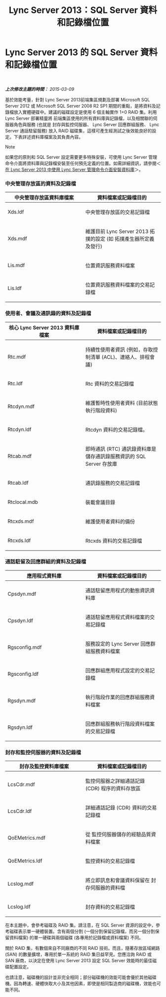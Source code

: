 ﻿---
title: Lync Server 2013：SQL Server 資料和記錄檔位置
TOCTitle: SQL Server 資料和記錄檔位置
ms:assetid: 67aa525b-8aa3-474f-827e-8e1d4697f30f
ms:mtpsurl: https://technet.microsoft.com/zh-tw/library/Gg398479(v=OCS.15)
ms:contentKeyID: 49291172
ms.date: 08/10/2015
mtps_version: v=OCS.15
ms.translationtype: HT
---

# Lync Server 2013 的 SQL Server 資料和記錄檔位置

 

_**上次修改主題的時間：** 2015-03-09_

基於效能考量，針對 Lync Server 2013前端集區規劃及部署 Microsoft SQL Server 2012 或 Microsoft SQL Server 2008 R2 SP1 期間的重點，是將資料及記錄檔放入實體硬碟中。建議的磁碟設定是使用 6 個主軸實作 1+0 RAID 集。利用 Lync Server 部署精靈將 前端集區使用的所有資料庫與記錄檔，以及相關聯的伺服器角色與服務 (也就是 封存與監控伺服器、 Lync Server 回應群組服務、 Lync Server 通話駐留服務) 放入 RAID 磁碟集，這樣可產生經測試之後效能良好的設定。下表詳述資料庫檔案及其負責內容。

> [!NOTE]  
> 如果您的原則和 SQL Server 設定需要更多特殊安裝，可使用 Lync Server 管理命令介面將資料庫與記錄檔安裝至任何預先定義的位置。如需詳細資訊，請參閱＜ <a href="lync-server-2013-database-installation-using-lync-server-management-shell.md">在 Lync Server 2013 中使用 Lync Server 管理命令介面安裝資料庫</a>＞。



### 中央管理存放區的資料及記錄檔

<table>
<colgroup>
<col style="width: 50%" />
<col style="width: 50%" />
</colgroup>
<thead>
<tr class="header">
<th>中央管理存放區資料庫檔案</th>
<th>資料檔案或記錄檔目的</th>
</tr>
</thead>
<tbody>
<tr class="odd">
<td><p>Xds.ldf</p></td>
<td><p>中央管理存放區的交易記錄檔</p></td>
</tr>
<tr class="even">
<td><p>Xds.mdf</p></td>
<td><p>維護目前 Lync Server 2013 拓撲的設定 (如 拓撲產生器所定義及發行)</p></td>
</tr>
<tr class="odd">
<td><p>Lis.mdf</p></td>
<td><p>位置資訊服務資料檔案</p></td>
</tr>
<tr class="even">
<td><p>Lis.ldf</p></td>
<td><p>位置資訊服務資料檔案的交易記錄檔</p></td>
</tr>
</tbody>
</table>


### 使用者、會議及通訊錄的資料及記錄檔

<table>
<colgroup>
<col style="width: 50%" />
<col style="width: 50%" />
</colgroup>
<thead>
<tr class="header">
<th>核心 Lync Server 2013 資料庫檔案</th>
<th>資料檔案或記錄檔目的</th>
</tr>
</thead>
<tbody>
<tr class="odd">
<td><p>Rtc.mdf</p></td>
<td><p>持續性使用者資訊 (例如，存取控制清單 (ACL)、連絡人、排程會議)</p></td>
</tr>
<tr class="even">
<td><p>Rtc.ldf</p></td>
<td><p>Rtc 資料的交易記錄檔</p></td>
</tr>
<tr class="odd">
<td><p>Rtcdyn.mdf</p></td>
<td><p>維護暫時性使用者資料 (目前狀態執行階段資料)</p></td>
</tr>
<tr class="even">
<td><p>Rtcdyn.ldf</p></td>
<td><p>Rtcdyn 資料的交易記錄檔。</p></td>
</tr>
<tr class="odd">
<td><p>Rtcab.mdf</p></td>
<td><p>即時通訊 (RTC) 通訊錄資料庫是儲存通訊錄服務資訊的 SQL Server 存放庫</p></td>
</tr>
<tr class="even">
<td><p>Rtcab.ldf</p></td>
<td><p>通訊錄服務的交易記錄檔</p></td>
</tr>
<tr class="odd">
<td><p>Rtclocal.mdb</p></td>
<td><p>裝載會議目錄</p></td>
</tr>
<tr class="even">
<td><p>Rtcxds.mdf</p></td>
<td><p>維護使用者資料的備份</p></td>
</tr>
<tr class="odd">
<td><p>Rtcxds.ldf</p></td>
<td><p>Rtcxds 資料的交易記錄檔</p></td>
</tr>
</tbody>
</table>


### 通話駐留及回應群組的資料及記錄檔

<table>
<colgroup>
<col style="width: 50%" />
<col style="width: 50%" />
</colgroup>
<thead>
<tr class="header">
<th>應用程式資料庫</th>
<th>資料檔案或記錄檔目的</th>
</tr>
</thead>
<tbody>
<tr class="odd">
<td><p>Cpsdyn.mdf</p></td>
<td><p>通話駐留應用程式的動態資訊資料庫</p></td>
</tr>
<tr class="even">
<td><p>Cpsdyn.ldf</p></td>
<td><p>通話駐留應用程式資料檔案的交易記錄檔</p></td>
</tr>
<tr class="odd">
<td><p>Rgsconfig.mdf</p></td>
<td><p>服務設定的 Lync Server 回應群組服務資料檔案</p></td>
</tr>
<tr class="even">
<td><p>Rgsconfig.ldf</p></td>
<td><p>回應群組應用程式設定的交易記錄檔</p></td>
</tr>
<tr class="odd">
<td><p>Rgsdyn.mdf</p></td>
<td><p>執行階段作業的回應群組服務資料檔案</p></td>
</tr>
<tr class="even">
<td><p>Rgsdyn.ldf</p></td>
<td><p>回應群組服務執行階段資料檔案的交易記錄檔</p></td>
</tr>
</tbody>
</table>


### 封存和監控伺服器的資料及記錄檔

<table>
<colgroup>
<col style="width: 50%" />
<col style="width: 50%" />
</colgroup>
<thead>
<tr class="header">
<th>封存及監控資料庫檔案</th>
<th>資料檔案或記錄檔目的</th>
</tr>
</thead>
<tbody>
<tr class="odd">
<td><p>LcsCdr.mdf</p></td>
<td><p>監控伺服器之詳細通話記錄 (CDR) 程序的資料存放區</p></td>
</tr>
<tr class="even">
<td><p>LcsCdr.ldf</p></td>
<td><p>詳細通話記錄 (CDR) 資料的交易記錄檔</p></td>
</tr>
<tr class="odd">
<td><p>QoEMetrics.mdf</p></td>
<td><p>從 監控伺服器儲存的經驗品質資料檔案</p></td>
</tr>
<tr class="even">
<td><p>QoEMetrics.ldf</p></td>
<td><p>監控資料的交易記錄檔</p></td>
</tr>
<tr class="odd">
<td><p>Lcslog.mdf</p></td>
<td><p>將立即訊息和會議資料保留在 封存伺服器的資料檔</p></td>
</tr>
<tr class="even">
<td><p>Lcslog.ldf</p></td>
<td><p>封存資料的交易記錄檔</p></td>
</tr>
</tbody>
</table>


在本主題中，會參考磁碟及 RAID 集。請注意，在 SQL Server 資源的設定中，參考磁碟表示單一硬體裝置。含有兩個分割 (一個分割保留記錄檔，而另一個分割保留資料檔案) 的單一硬碟與兩個磁碟 (各專用於記錄檔或資料檔案) 不同。

關於 RAID 集，有數個來自不同廠商的不同 RAID 技術。而且，隨著存放區域網路 (SAN) 的數量擴增，專用於單一系統的 RAID 集日益罕見。您應洽詢 RAID 或 SAN 廠商，以決定在使用 Lync Server 2013 設定 SQL Server 效能時的最佳磁碟配置設定。

也請注意，磁碟機的設計並非完全相同；部分磁碟機的效能可能會優於其他磁碟機。因為轉速、硬體快取大小及其他因素，即使是相同製造商的磁碟機，效能也可能不同。

